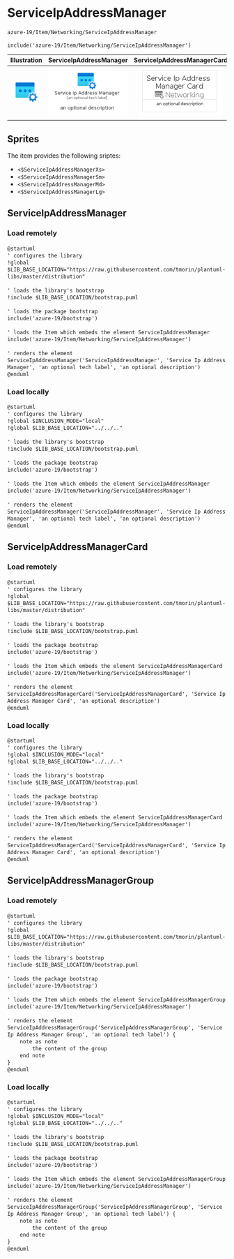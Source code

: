 # ServiceIpAddressManager


```text
azure-19/Item/Networking/ServiceIpAddressManager
```

```text
include('azure-19/Item/Networking/ServiceIpAddressManager')
```



| Illustration | ServiceIpAddressManager | ServiceIpAddressManagerCard | ServiceIpAddressManagerGroup |
| :---: | :---: | :---: | :---: |
| ![illustration for Illustration](../../../azure-19/Item/Networking/ServiceIpAddressManager.png) | ![illustration for ServiceIpAddressManager](../../../azure-19/Item/Networking/ServiceIpAddressManager.Local.png) | ![illustration for ServiceIpAddressManagerCard](../../../azure-19/Item/Networking/ServiceIpAddressManagerCard.Local.png) | ![illustration for ServiceIpAddressManagerGroup](../../../azure-19/Item/Networking/ServiceIpAddressManagerGroup.Local.png) |



## Sprites
The item provides the following sriptes:

- `<$ServiceIpAddressManagerXs>`
- `<$ServiceIpAddressManagerSm>`
- `<$ServiceIpAddressManagerMd>`
- `<$ServiceIpAddressManagerLg>`





## ServiceIpAddressManager

### Load remotely
```plantuml
@startuml
' configures the library
!global $LIB_BASE_LOCATION="https://raw.githubusercontent.com/tmorin/plantuml-libs/master/distribution"

' loads the library's bootstrap
!include $LIB_BASE_LOCATION/bootstrap.puml

' loads the package bootstrap
include('azure-19/bootstrap')

' loads the Item which embeds the element ServiceIpAddressManager
include('azure-19/Item/Networking/ServiceIpAddressManager')

' renders the element
ServiceIpAddressManager('ServiceIpAddressManager', 'Service Ip Address Manager', 'an optional tech label', 'an optional description')
@enduml
```

### Load locally
```plantuml
@startuml
' configures the library
!global $INCLUSION_MODE="local"
!global $LIB_BASE_LOCATION="../../.."

' loads the library's bootstrap
!include $LIB_BASE_LOCATION/bootstrap.puml

' loads the package bootstrap
include('azure-19/bootstrap')

' loads the Item which embeds the element ServiceIpAddressManager
include('azure-19/Item/Networking/ServiceIpAddressManager')

' renders the element
ServiceIpAddressManager('ServiceIpAddressManager', 'Service Ip Address Manager', 'an optional tech label', 'an optional description')
@enduml
```

## ServiceIpAddressManagerCard

### Load remotely
```plantuml
@startuml
' configures the library
!global $LIB_BASE_LOCATION="https://raw.githubusercontent.com/tmorin/plantuml-libs/master/distribution"

' loads the library's bootstrap
!include $LIB_BASE_LOCATION/bootstrap.puml

' loads the package bootstrap
include('azure-19/bootstrap')

' loads the Item which embeds the element ServiceIpAddressManagerCard
include('azure-19/Item/Networking/ServiceIpAddressManager')

' renders the element
ServiceIpAddressManagerCard('ServiceIpAddressManagerCard', 'Service Ip Address Manager Card', 'an optional description')
@enduml
```

### Load locally
```plantuml
@startuml
' configures the library
!global $INCLUSION_MODE="local"
!global $LIB_BASE_LOCATION="../../.."

' loads the library's bootstrap
!include $LIB_BASE_LOCATION/bootstrap.puml

' loads the package bootstrap
include('azure-19/bootstrap')

' loads the Item which embeds the element ServiceIpAddressManagerCard
include('azure-19/Item/Networking/ServiceIpAddressManager')

' renders the element
ServiceIpAddressManagerCard('ServiceIpAddressManagerCard', 'Service Ip Address Manager Card', 'an optional description')
@enduml
```

## ServiceIpAddressManagerGroup

### Load remotely
```plantuml
@startuml
' configures the library
!global $LIB_BASE_LOCATION="https://raw.githubusercontent.com/tmorin/plantuml-libs/master/distribution"

' loads the library's bootstrap
!include $LIB_BASE_LOCATION/bootstrap.puml

' loads the package bootstrap
include('azure-19/bootstrap')

' loads the Item which embeds the element ServiceIpAddressManagerGroup
include('azure-19/Item/Networking/ServiceIpAddressManager')

' renders the element
ServiceIpAddressManagerGroup('ServiceIpAddressManagerGroup', 'Service Ip Address Manager Group', 'an optional tech label') {
    note as note
        the content of the group
    end note
}
@enduml
```

### Load locally
```plantuml
@startuml
' configures the library
!global $INCLUSION_MODE="local"
!global $LIB_BASE_LOCATION="../../.."

' loads the library's bootstrap
!include $LIB_BASE_LOCATION/bootstrap.puml

' loads the package bootstrap
include('azure-19/bootstrap')

' loads the Item which embeds the element ServiceIpAddressManagerGroup
include('azure-19/Item/Networking/ServiceIpAddressManager')

' renders the element
ServiceIpAddressManagerGroup('ServiceIpAddressManagerGroup', 'Service Ip Address Manager Group', 'an optional tech label') {
    note as note
        the content of the group
    end note
}
@enduml
```

